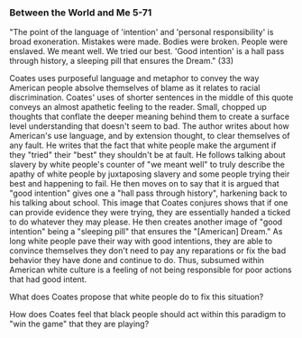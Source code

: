 ### Between the World and Me 5-71

"The point of the language of 'intention' and 'personal responsibility' is broad exoneration. Mistakes were made. Bodies were broken. People were enslaved. We meant well. We tried our best. 'Good intention' is a hall pass through history, a sleeping pill that ensures the Dream." (33)



Coates uses purposeful language and metaphor to convey the way American people absolve themselves of blame as it relates to racial discrimination. Coates' uses of shorter sentences in the middle of this quote conveys an almost apathetic feeling to the reader. Small, chopped up thoughts that conflate the deeper meaning behind them to create a surface level understanding that doesn't seem to bad. The author writes about how American's use language, and by extension thought, to clear themselves of any fault. He writes that the fact that white people make the argument if they "tried" their "best" they shouldn't be at fault. He follows talking about slavery by white people's counter of "we meant well" to truly describe the apathy of white people by juxtaposing slavery and some people trying their best and happening to fail. He then moves on to say that it is argued that "good intention" gives one a "hall pass through history", harkening back to his talking about school. This image that Coates conjures shows that if one can provide evidence they were trying, they are essentially handed a ticked to do whatever they may please. He then creates another image of "good intention" being a "sleeping pill" that ensures the  "[American] Dream." As long white people pave their way with good intentions, they are able to convince themselves they don't need to pay any reparations or fix the bad behavior they have done and continue to do. Thus, subsumed within American white culture is a feeling of not being responsible for poor actions that had good intent.



What does Coates propose that white people do to fix this situation?

How does Coates feel that black people should act within this paradigm to "win the game" that they are playing? 